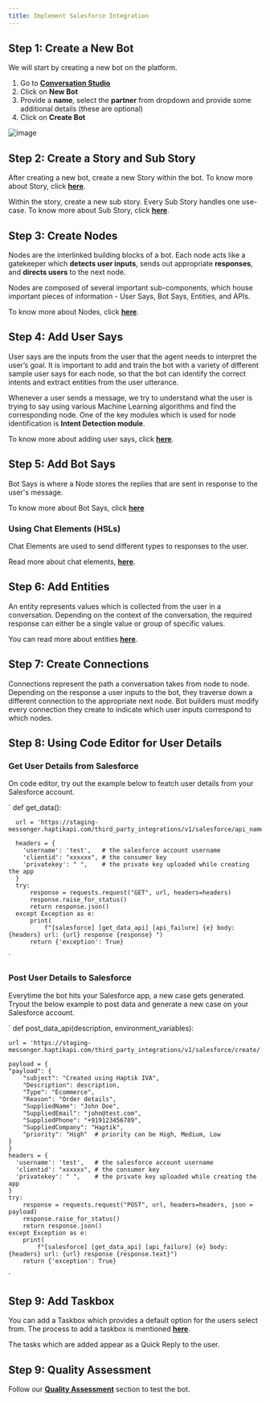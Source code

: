 ```yaml
---
title: Implement Salesforce Integration
---
```


## Step 1: Create a New Bot

We will start by creating a new bot on the platform. 

1. Go to [**Conversation Studio**](https://staging.hellohaptik.com/mogambo/#/bots)
2. Click on **New Bot**
3. Provide a **name**, select the **partner** from dropdown and provide some additional details (these are optional)
4. Click on **Create Bot**

![image](https://user-images.githubusercontent.com/75118325/114122315-a5c97500-990d-11eb-999f-425e88d6add9.png)

## Step 2: Create a Story and Sub Story

After creating a new bot, create a new Story within the bot. 
To know more about Story, click [**here**](https://docs.haptik.ai/bot-builder/basic/creating-story).

Within the story, create a new sub story. Every Sub Story handles one use-case. 
To know more about Sub Story, click [**here**](https://docs.haptik.ai/bot-builder/basic/creating-story).

## Step 3: Create Nodes

Nodes are the interlinked building blocks of a bot. Each node acts like a gatekeeper which **detects user inputs**, sends out appropriate **responses**, and **directs users** to the next node. 

Nodes are composed of several important sub-components, which house important pieces of information - User Says, Bot Says, Entities, and APIs.

To know more about Nodes, click [**here**](https://docs.haptik.ai/bot-builder/basic/creating-nodes).

## Step 4: Add User Says

User says are the inputs from the user that the agent needs to interpret the user’s goal. It is important to add and train the bot with a variety of different sample user says for each node, so that the bot can identify the correct intents and extract entities from the user utterance.

Whenever a user sends a message, we try to understand what the user is trying to say using various Machine Learning algorithms and find the corresponding node. One of the key modules which is used for node identification is **Intent Detection module**.

To know more about adding user says, click [**here**](https://docs.haptik.ai/bot-builder/basic/user-says-guidelines).

## Step 5: Add Bot Says

Bot Says is where a Node stores the replies that are sent in response to the user's message. 

To know more about Bot Says, click [**here**](https://docs.haptik.ai/bot-builder/basic/bot-says)

### Using Chat Elements (HSLs)

Chat Elements are used to send different types to responses to the user.

Read more about chat elements, [**here**](https://docs.haptik.ai/bot-builder/basic/chat-elements).

## Step 6: Add Entities

An entity represents values which is collected from the user in a conversation. Depending on the context of the conversation, the required response can either be a single value or group of specific values.

You can read more about entities [**here**](https://docs.haptik.ai/bot-builder/basic/entities).

## Step 7: Create Connections

Connections represent the path a conversation takes from node to node. Depending on the response a user inputs to the bot, they traverse down a different connection to the appropriate next node. Bot builders must modify every connection they create to indicate which user inputs correspond to which nodes.

## Step 8: Using Code Editor for User Details

### Get User Details from Salesforce

On code editor, try out the example below to featch user details from your Salesforce account.

`
def get_data():
  
      url = 'https://staging-messenger.haptikapi.com/third_party_integrations/v1/salesforce/api_name'
      
      headers = {
        'username': 'test',   # the salesforce account username
        'clientid': "xxxxxx", # the consumer key
        'privatekey': " ",    # the private key uploaded while creating the app
      }
      try:
          response = requests.request("GET", url, headers=headers)
          response.raise_for_status()
          return response.json()
      except Exception as e:
          print(
              f"[salesforce] [get_data_api] [api_failure] {e} body: {headers} url: {url} response {response} ")
          return {'exception': True}
`

### Post User Details to Salesforce

Everytime the bot hits your Salesforce app, a new case gets generated. 
Tryout the below example to post data and generate a new case on your Salesforce account.

`
  def post_data_api(description, environment_variables):

    url = 'https://staging-messenger.haptikapi.com/third_party_integrations/v1/salesforce/create/'
      
    payload = {
    "payload": {
        "subject": "Created using Haptik IVA",
        "Description": description,
        "Type": "Ecommerce",
        "Reason": "Order details",
        "SuppliedName": "John Doe",
        "SuppliedEmail": "john@test.com",
        "SuppliedPhone": "+919123456789",
        "SuppliedCompany": "Haptik",
        "priority": "High"  # priority can be High, Medium, Low
    }
    }
    headers = {
      'username': 'test',   # the salesforce account username
      'clientid': "xxxxxx", # the consumer key
      'privatekey': " ",    # the private key uploaded while creating the app
    }
    try:
        response = requests.request("POST", url, headers=headers, json = payload)
        response.raise_for_status()
        return response.json()
    except Exception as e:
        print(
            f"[salesforce] [get_data_api] [api_failure] {e} body: {headers} url: {url} response {response.text}")
        return {'exception': True}
`

## Step 9: Add Taskbox

You can add a Taskbox which provides a default option for the users select from. The process to add a taskbox is mentioned [**here**](https://docs.haptik.ai/bot-builder/basic/business#taskbox).

The tasks which are added appear as a Quick Reply to the user.

## Step 9: Quality Assessment

Follow our [**Quality Assessment**](https://docs.haptik.ai/bot-builder/basic/testing-bot) section to test the bot.
